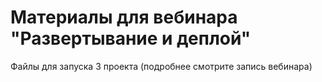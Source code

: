 # Материалы для вебинара "Развертывание и деплой"

Файлы для запуска 3 проекта (подробнее смотрите запись вебинара)